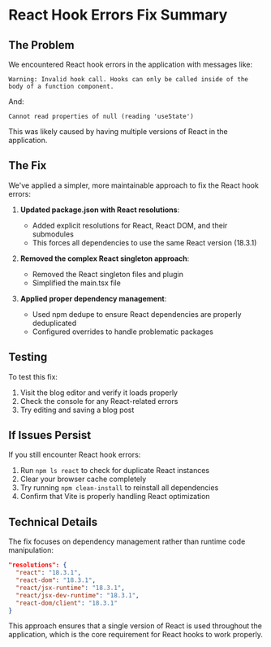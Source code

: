 # React Hook Errors Fix Summary

## The Problem

We encountered React hook errors in the application with messages like:

```
Warning: Invalid hook call. Hooks can only be called inside of the body of a function component.
```

And:

```
Cannot read properties of null (reading 'useState')
```

This was likely caused by having multiple versions of React in the application.

## The Fix

We've applied a simpler, more maintainable approach to fix the React hook errors:

1. **Updated package.json with React resolutions**:
   - Added explicit resolutions for React, React DOM, and their submodules
   - This forces all dependencies to use the same React version (18.3.1)

2. **Removed the complex React singleton approach**:
   - Removed the React singleton files and plugin
   - Simplified the main.tsx file

3. **Applied proper dependency management**:
   - Used npm dedupe to ensure React dependencies are properly deduplicated
   - Configured overrides to handle problematic packages

## Testing

To test this fix:

1. Visit the blog editor and verify it loads properly
2. Check the console for any React-related errors
3. Try editing and saving a blog post

## If Issues Persist

If you still encounter React hook errors:

1. Run `npm ls react` to check for duplicate React instances
2. Clear your browser cache completely
3. Try running `npm clean-install` to reinstall all dependencies
4. Confirm that Vite is properly handling React optimization

## Technical Details

The fix focuses on dependency management rather than runtime code manipulation:

```json
"resolutions": {
  "react": "18.3.1",
  "react-dom": "18.3.1",
  "react/jsx-runtime": "18.3.1",
  "react/jsx-dev-runtime": "18.3.1",
  "react-dom/client": "18.3.1"
}
```

This approach ensures that a single version of React is used throughout the application, which is the core requirement for React hooks to work properly.